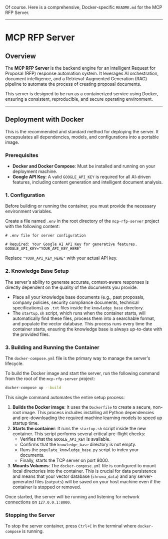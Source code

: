 Of course. Here is a comprehensive, Docker-specific `README.md` for the MCP RFP Server.

-----

# MCP RFP Server

## Overview

The **MCP RFP Server** is the backend engine for an intelligent Request for Proposal (RFP) response automation system. It leverages AI orchestration, document intelligence, and a Retrieval-Augmented Generation (RAG) pipeline to automate the process of creating proposal documents.

This server is designed to be run as a containerized service using Docker, ensuring a consistent, reproducible, and secure operating environment.

-----

## Deployment with Docker

This is the recommended and standard method for deploying the server. It encapsulates all dependencies, models, and configurations into a portable image.

### **Prerequisites**

* **Docker and Docker Compose**: Must be installed and running on your deployment machine.
* **Google API Key**: A valid `GOOGLE_API_KEY` is required for all AI-driven features, including content generation and intelligent document analysis.

### **1. Configuration**

Before building or running the container, you must provide the necessary environment variables.

Create a file named `.env` in the root directory of the `mcp-rfp-server` project with the following content:

```
# .env file for server configuration

# Required: Your Google AI API Key for generative features.
GOOGLE_API_KEY="YOUR_API_KEY_HERE"
```

Replace `"YOUR_API_KEY_HERE"` with your actual API key.

### **2. Knowledge Base Setup**

The server's ability to generate accurate, context-aware responses is directly dependent on the quality of the documents you provide.

* Place all your knowledge base documents (e.g., past proposals, company policies, security compliance documents, technical specifications) as `.txt` files inside the `knowledge_base` directory.
* The `startup.sh` script, which runs when the container starts, will automatically find these files, process them into a searchable format, and populate the vector database. This process runs every time the container starts, ensuring the knowledge base is always up-to-date with the provided files.

### **3. Building and Running the Container**

The `docker-compose.yml` file is the primary way to manage the server's lifecycle.

To build the Docker image and start the server, run the following command from the root of the `mcp-rfp-server` project:

```bash
docker-compose up --build
```

This single command automates the entire setup process:

1.  **Builds the Docker image**: It uses the `Dockerfile` to create a secure, non-root image. This process includes installing all Python dependencies and pre-downloading the required machine learning models to speed up startup time.
2.  **Starts the container**: It runs the `startup.sh` script inside the new container. This script performs several critical pre-flight checks:
    * Verifies that the `GOOGLE_API_KEY` is available.
    * Confirms that the `knowledge_base` directory is not empty.
    * Runs the `populate_knowledge_base.py` script to index your documents.
    * Finally, starts the TCP server on port 8000.
3.  **Mounts Volumes**: The `docker-compose.yml` file is configured to mount local directories into the container. This is crucial for data persistence and means that your vector database (`chroma_data`) and any server-generated files (`outputs`) will be saved on your host machine even if the container is stopped or removed.

Once started, the server will be running and listening for network connections on `127.0.0.1:8000`.

### **Stopping the Server**

To stop the server container, press `Ctrl+C` in the terminal where `docker-compose` is running.